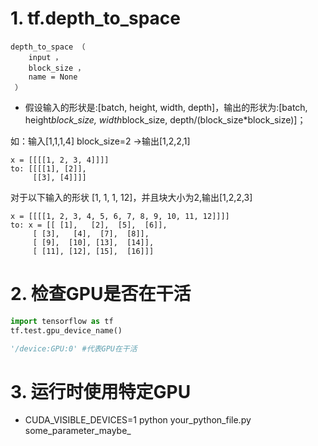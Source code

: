 # 1. tf.depth_to_space
```
depth_to_space （ 
    input ， 
    block_size ， 
    name = None
 ）
```
* 假设输入的形状是:[batch, height, width, depth]，输出的形状为:[batch, height*block_size, width*block_size, depth/(block_size*block_size)]；

如：输入[1,1,1,4] block_size=2 ->输出[1,2,2,1]
```
x = [[[[1, 2, 3, 4]]]]
to: [[[[1], [2]],
     [[3], [4]]]]
```
对于以下输入的形状 [1, 1, 1, 12]，并且块大小为2,输出[1,2,2,3]
```
x = [[[[1, 2, 3, 4, 5, 6, 7, 8, 9, 10, 11, 12]]]]
to: x = [[ [1],   [2],  [5],  [6]],
     [ [3],   [4],  [7],  [8]],
     [ [9],  [10], [13],  [14]],
     [ [11], [12], [15],  [16]]]
```
# 2. 检查GPU是否在干活
```python
import tensorflow as tf
tf.test.gpu_device_name()

'/device:GPU:0' #代表GPU在干活
```
# 3. 运行时使用特定GPU
* CUDA_VISIBLE_DEVICES=1 python your_python_file.py some_parameter_maybe_
